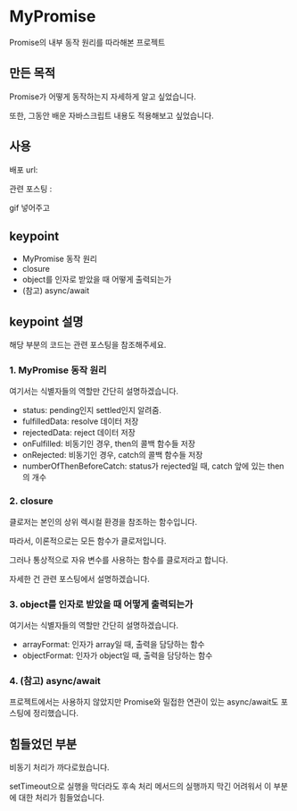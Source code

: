 # MyPromise

Promise의 내부 동작 원리를 따라해본 프로젝트

## 만든 목적

Promise가 어떻게 동작하는지 자세하게 알고 싶었습니다.

또한, 그동안 배운 자바스크립트 내용도 적용해보고 싶었습니다.

## 사용

배포 url:

관련 포스팅 :

gif 넣어주고

## keypoint

- MyPromise 동작 원리
- closure
- object를 인자로 받았을 때 어떻게 출력되는가
- (참고) async/await

## keypoint 설명

해당 부분의 코드는 관련 포스팅을 참조해주세요.

### 1. MyPromise 동작 원리

여기서는 식별자들의 역할만 간단히 설명하겠습니다.

- status: pending인지 settled인지 알려줌.
- fulfilledData: resolve 데이터 저장
- rejectedData: reject 데이터 저장
- onFulfilled: 비동기인 경우, then의 콜백 함수들 저장
- onRejected: 비동기인 경우, catch의 콜백 함수들 저장
- numberOfThenBeforeCatch: status가 rejected일 때, catch 앞에 있는 then의 개수

### 2. closure

클로저는 본인의 상위 렉시컬 환경을 참조하는 함수입니다.

따라서, 이론적으로는 모든 함수가 클로저입니다.

그러나 통상적으로 자유 변수를 사용하는 함수를 클로저라고 합니다.

자세한 건 관련 포스팅에서 설명하겠습니다.

### 3. object를 인자로 받았을 때 어떻게 출력되는가

여기서는 식별자들의 역할만 간단히 설명하겠습니다.

- arrayFormat: 인자가 array일 때, 출력을 담당하는 함수
- objectFormat: 인자가 object일 때, 출력을 담당하는 함수

### 4. (참고) async/await

프로젝트에서는 사용하지 않았지만 Promise와 밀접한 연관이 있는 async/await도 포스팅에 정리했습니다.

## 힘들었던 부분

비동기 처리가 까다로웠습니다.

setTimeout으로 실행을 막더라도 후속 처리 메서드의 실행까지 막긴 어려워서 이 부분에 대한 처리가 힘들었습니다.
